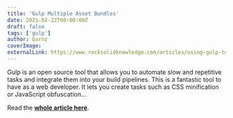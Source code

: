```yaml
---
title: 'Gulp Multiple Asset Bundles'
date: 2021-02-22T00:00:00Z
draft: false
tags: ['gulp']
author: barnz
coverImage:
externalLink: https://www.rocksolidknowledge.com/articles/using-gulp-to-create-multiple-asset-bundles
---
```


Gulp is an open source tool that allows you to automate slow and repetitive tasks and integrate them into your build pipelines. This is a fantastic tool to have as a web developer. It lets you create tasks such as CSS minification or JavaScript obfuscation...

<!--more-->

Read the **[whole article here](https://www.rocksolidknowledge.com/articles/using-gulp-to-create-multiple-asset-bundles)**.
